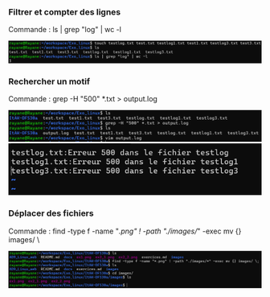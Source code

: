 ### Filtrer et compter des lignes

Commande : ls | grep "log" | wc -l

![Exercie-1](images/ex1.png)

### Rechercher un motif

Commande : grep -H "500" *.txt > output.log

![Exercie-2-1](images/ex2_1.png)
![Exercie-2-2](images/ex2_2.png)

### Déplacer des fichiers

Commande : find -type f -name "*.png" ! -path "./images/*" -exec mv {} images/ \

![Exercie-3](images/ex3.png)
